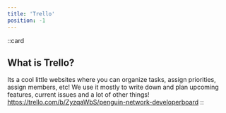 ```yaml
---
title: 'Trello'
position: -1
---
```

::card
## What is Trello?
Its a cool little websites where you can organize tasks, assign priorities, assign members, etc!
We use it mostly to write down and plan upcoming features, current issues and a lot of other things! 
https://trello.com/b/ZyzqaWbS/penguin-network-developerboard
::